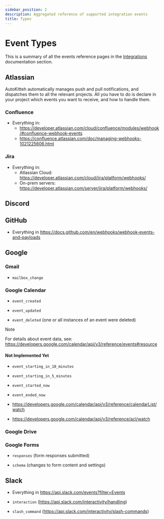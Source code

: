```yaml
---
sidebar_position: 2
description: Aggregated reference of supported integration events
title: Types
---
```


# Event Types

This is a summary of all the events reference pages in the
[Integrations](/integrations) documentation section.

## Atlassian

AutoKitteh automatically manages push and pull notifications, and dispatches
them to all the relevant projects. All you have to do is declare in your
project which events you want to receive, and how to handle them.

### Confluence

- Everything in:
  - https://developer.atlassian.com/cloud/confluence/modules/webhook/#confluence-webhook-events
  - https://confluence.atlassian.com/doc/managing-webhooks-1021225606.html

### Jira

- Everything in:
  - Atlassian Cloud: https://developer.atlassian.com/cloud/jira/platform/webhooks/
  - On-prem servers: https://developer.atlassian.com/server/jira/platform/webhooks/

## Discord

## GitHub

- Everything in https://docs.github.com/en/webhooks/webhook-events-and-payloads

## Google

### Gmail

- `mailbox_change`

### Google Calendar

- `event_created`

- `event_updated`

- `event_deleted` (one or all instances of an event were deleted)

> [!NOTE]
> For details about event data, see:
> https://developers.google.com/calendar/api/v3/reference/events#resource

#### Not Implemented Yet

- `event_starting_in_10_minutes`

- `event_starting_in_5_minutes`

- `event_started_now`

- `event_ended_now`

- https://developers.google.com/calendar/api/v3/reference/calendarList/watch

- https://developers.google.com/calendar/api/v3/reference/acl/watch

### Google Drive

### Google Forms

- `responses` (form responses submitted)

- `schema` (changes to form content and settings)

## Slack

- Everything in https://api.slack.com/events?filter=Events

- `interaction` (https://api.slack.com/interactivity/handling)

- `slash_command` (https://api.slack.com/interactivity/slash-commands)
